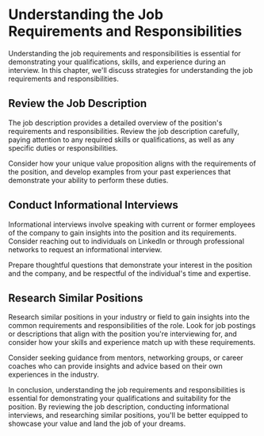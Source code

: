 Understanding the Job Requirements and Responsibilities
========================================================================================================

Understanding the job requirements and responsibilities is essential for demonstrating your qualifications, skills, and experience during an interview. In this chapter, we'll discuss strategies for understanding the job requirements and responsibilities.

Review the Job Description
--------------------------

The job description provides a detailed overview of the position's requirements and responsibilities. Review the job description carefully, paying attention to any required skills or qualifications, as well as any specific duties or responsibilities.

Consider how your unique value proposition aligns with the requirements of the position, and develop examples from your past experiences that demonstrate your ability to perform these duties.

Conduct Informational Interviews
--------------------------------

Informational interviews involve speaking with current or former employees of the company to gain insights into the position and its requirements. Consider reaching out to individuals on LinkedIn or through professional networks to request an informational interview.

Prepare thoughtful questions that demonstrate your interest in the position and the company, and be respectful of the individual's time and expertise.

Research Similar Positions
--------------------------

Research similar positions in your industry or field to gain insights into the common requirements and responsibilities of the role. Look for job postings or descriptions that align with the position you're interviewing for, and consider how your skills and experience match up with these requirements.

Consider seeking guidance from mentors, networking groups, or career coaches who can provide insights and advice based on their own experiences in the industry.

In conclusion, understanding the job requirements and responsibilities is essential for demonstrating your qualifications and suitability for the position. By reviewing the job description, conducting informational interviews, and researching similar positions, you'll be better equipped to showcase your value and land the job of your dreams.

